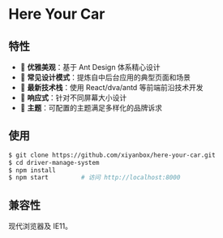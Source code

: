 # Here Your Car

## 特性

- :gem: **优雅美观**：基于 Ant Design 体系精心设计
- :triangular_ruler: **常见设计模式**：提炼自中后台应用的典型页面和场景
- :rocket: **最新技术栈**：使用 React/dva/antd 等前端前沿技术开发
- :iphone: **响应式**：针对不同屏幕大小设计
- :art: **主题**：可配置的主题满足多样化的品牌诉求

## 使用

```bash
$ git clone https://github.com/xiyanbox/here-your-car.git
$ cd driver-manage-system
$ npm install
$ npm start         # 访问 http://localhost:8000
```


## 兼容性

现代浏览器及 IE11。
